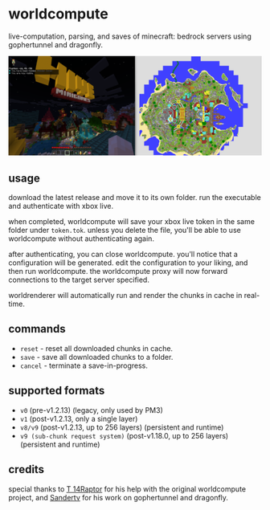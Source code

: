 # worldcompute

live-computation, parsing, and saves of minecraft: bedrock servers using gophertunnel and dragonfly.

![example of worldcompute on the hive](example.png)

## usage

download the latest release and move it to its own folder. run the executable and authenticate with xbox live.

when completed, worldcompute will save your xbox live token in the same folder under `token.tok`. unless you delete the
file, you'll be able to use worldcompute without authenticating again.

after authenticating, you can close worldcompute. you'll notice that a configuration will be generated. edit the
configuration to your liking, and then run worldcompute. the worldcompute proxy will now forward connections to the
target server specified.

worldrenderer will automatically run and render the chunks in cache in real-time.

## commands

- `reset` - reset all downloaded chunks in cache.
- `save` - save all downloaded chunks to a folder.
- `cancel` - terminate a save-in-progress.

## supported formats

- `v0` (pre-v1.2.13) (legacy, only used by PM3)
- `v1` (post-v1.2.13, only a single layer)
- `v8/v9` (post-v1.2.13, up to 256 layers) (persistent and runtime)
- `v9 (sub-chunk request system)` (post-v1.18.0, up to 256 layers) (persistent and runtime)

## credits

special thanks to [T 14Raptor](https://github.com/T14Raptor) for his help with the original worldcompute project, and
[Sandertv](https://github.com/Sandertv) for his work on gophertunnel and dragonfly.
